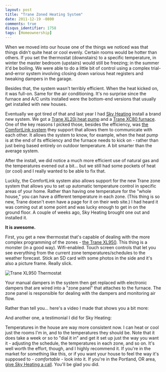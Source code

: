 ```yaml
---
layout: post
title: "Trane Zoned Heating System"
date: 2011-12-19 -0800
comments: true
disqus_identifier: 1758
tags: [Homeownership]
---
```

When we moved into our house one of the things we noticed was that
things didn't quite heat or cool evenly. Certain rooms would be hotter
than others. If you set the thermostat (downstairs) to a specific
temperature, in winter the master bedroom (upstairs) would still be
freezing; in the summer it'd be boiling. We were able to do a little bit
of control using a complex trial-and-error system involving closing down
various heat registers and tweaking dampers in the garage.

Besides that, the system wasn't terribly efficient. When the heat kicked
on, it was full-on. Same for the air conditioning. It's no surprise
since the furnace and A/C units installed were the bottom-end versions
that usually get installed with new houses.

Eventually we got tired of that and last year I had [Sky
Heating](http://www.skyheating.com/) install a brand new system. We got
a [Trane XL20i heat
pump](http://www.trane.com/Residential/Products/Heat-Pumps/XL20i-Heat-Pumps)
and a [Trane XC80
furnace](http://www.trane.com/Residential/Products/Furnaces/XC80-Furnaces).
One of the key reasons I picked those, besides the efficiency, was [the
ComfortLink
system](http://www.trane.com/Residential/products/Communicating-Systems)
they support that allows them to communicate with each other. It allows
the system to know, for example, when the heat pump is at the end of its
efficiency and the furnace needs to kick on - rather than just being
based entirely on outdoor temperature. A bit smarter than the average
system.

After the install, we did notice a much more efficient use of natural
gas and the temperatures evened out a bit... but we still had some
pockets of heat (or cool) and I really wanted to be able to fix that.

Luckily, the ComfortLink system also allows support for the new Trane
zone system that allows you to set up automatic temperature control in
specific areas of your home. Rather than having one temperature for the
"whole house," you can have a different temperature in each zone. (This
thing is so new, Trane doesn't even have a page for it on their web
site.) I had heard it was coming out at some point and was lucky enough
to get in on the ground floor. A couple of weeks ago, Sky Heating
brought one out and installed it.

**It is awesome.**

First, you get a new thermostat that's capable of dealing with the more
complex programming of the zones - [the Trane
XL950](http://www.trane.com/residential/products/thermostatxxl.aspx).
This thing is a monster (in a good way). Wifi-enabled. Touch screen
controls that let you see everything from the current zone
temperatures/schedules to the weather forecast. Stick an SD card with
some photos in the side and it's also a picture frame. Really slick.

![Trane XL950
Thermostat](https://hyqi8g.blu.livefilestore.com/y2pyGUeaCzYT76JNdVffsbKsaOSJLcSbfhFrFI76I1xLbylmjJMr1L4M1xrXS-_X32_bkNGbACA02UnkLq3_jAbAxPpGlHlFeMAaxQQpTuFLdw/20111219xl950.jpg?psid=1)

Your manual dampers in the system then get replaced with electronic
dampers that are wired into a "zone panel" that attaches to the furnace.
The zone panel is responsible for dealing with the dampers and
monitoring air flow.

Rather than tell you... here's a video I made that shows you a bit more:

And another one, a testimonial I did for Sky Heating:

Temperatures in the house are way more consistent now. I can heat or
cool just the rooms I'm in, and to the temperatures they should be. Note
that it does take a week or so to "dial it in" and get it set up just
the way you want it - adjusting the schedule, the temperatures in each
zone, and so on. It's well worth the effort, though, and I highly
recommend it. If you're in the market for something like this, or if you
want your house to feel the way it's supposed to - *comfortable* - look
into it. If you're in the Portland, OR area, [give Sky Heating a
call](http://www.skyheating.com/). You'll be glad you did.

